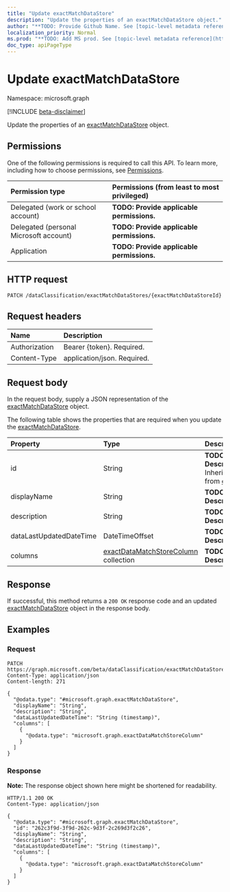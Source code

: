 ```yaml
---
title: "Update exactMatchDataStore"
description: "Update the properties of an exactMatchDataStore object."
author: "**TODO: Provide Github Name. See [topic-level metadata reference](https://msgo.azurewebsites.net/add/document/guidelines/metadata.html#topic-level-metadata)**"
localization_priority: Normal
ms.prod: "**TODO: Add MS prod. See [topic-level metadata reference](https://msgo.azurewebsites.net/add/document/guidelines/metadata.html#topic-level-metadata)**"
doc_type: apiPageType
---
```


# Update exactMatchDataStore
Namespace: microsoft.graph

[!INCLUDE [beta-disclaimer](../../includes/beta-disclaimer.md)]

Update the properties of an [exactMatchDataStore](../resources/exactmatchdatastore.md) object.

## Permissions
One of the following permissions is required to call this API. To learn more, including how to choose permissions, see [Permissions](/graph/permissions-reference).

|Permission type|Permissions (from least to most privileged)|
|:---|:---|
|Delegated (work or school account)|**TODO: Provide applicable permissions.**|
|Delegated (personal Microsoft account)|**TODO: Provide applicable permissions.**|
|Application|**TODO: Provide applicable permissions.**|

## HTTP request

<!-- {
  "blockType": "ignored"
}
-->
``` http
PATCH /dataClassification/exactMatchDataStores/{exactMatchDataStoreId}
```

## Request headers
|Name|Description|
|:---|:---|
|Authorization|Bearer {token}. Required.|
|Content-Type|application/json. Required.|

## Request body
In the request body, supply a JSON representation of the [exactMatchDataStore](../resources/exactmatchdatastore.md) object.

The following table shows the properties that are required when you update the [exactMatchDataStore](../resources/exactmatchdatastore.md).

|Property|Type|Description|
|:---|:---|:---|
|id|String|**TODO: Add Description** Inherited from [entity](../resources/entity.md)|
|displayName|String|**TODO: Add Description**|
|description|String|**TODO: Add Description**|
|dataLastUpdatedDateTime|DateTimeOffset|**TODO: Add Description**|
|columns|[exactDataMatchStoreColumn](../resources/exactdatamatchstorecolumn.md) collection|**TODO: Add Description**|



## Response

If successful, this method returns a `200 OK` response code and an updated [exactMatchDataStore](../resources/exactmatchdatastore.md) object in the response body.

## Examples

### Request
<!-- {
  "blockType": "request",
  "name": "update_exactmatchdatastore"
}
-->
``` http
PATCH https://graph.microsoft.com/beta/dataClassification/exactMatchDataStores/{exactMatchDataStoreId}
Content-Type: application/json
Content-length: 271

{
  "@odata.type": "#microsoft.graph.exactMatchDataStore",
  "displayName": "String",
  "description": "String",
  "dataLastUpdatedDateTime": "String (timestamp)",
  "columns": [
    {
      "@odata.type": "microsoft.graph.exactDataMatchStoreColumn"
    }
  ]
}
```


### Response
**Note:** The response object shown here might be shortened for readability.
<!-- {
  "blockType": "response",
  "truncated": true
}
-->
``` http
HTTP/1.1 200 OK
Content-Type: application/json

{
  "@odata.type": "#microsoft.graph.exactMatchDataStore",
  "id": "262c3f9d-3f9d-262c-9d3f-2c269d3f2c26",
  "displayName": "String",
  "description": "String",
  "dataLastUpdatedDateTime": "String (timestamp)",
  "columns": [
    {
      "@odata.type": "microsoft.graph.exactDataMatchStoreColumn"
    }
  ]
}
```

